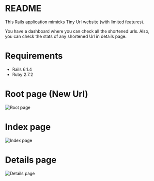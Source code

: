 # README

This Rails application mimicks Tiny Url website (with limited features).

You have a dashboard where you can check all the shortened urls. Also, you can check the stats of any shortened Url in details page.

# Requirements
- Rails 6.1.4
- Ruby 2.7.2


# Root page (New Url)
![Root page](http://url/to/img.png)

# Index page
![Index page](http://url/to/img.png)

# Details page
![Details page](http://url/to/img.png)